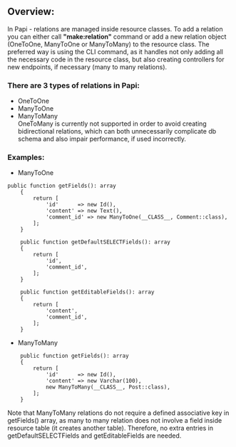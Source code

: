 ## Overview:
In Papi - relations are managed inside resource classes. To add a relation you can either call **"make:relation"** command or add a new relation object (OneToOne, ManyToOne or ManyToMany) to the resource class. The preferred way is using the CLI command, as it handles not only adding all the necessary code in the resource class, but also creating controllers for new endpoints, if necessary (many to many relations).
### There are 3 types of relations in Papi:
* OneToOne
* ManyToOne
* ManyToMany  
  OneToMany is currently not supported in order to avoid creating bidirectional relations, which can both unnecessarily complicate db schema and also impair performance, if used incorrectly.
### Examples:
* ManyToOne
```
public function getFields(): array
    {
        return [
            'id'      => new Id(),
            'content' => new Text(),
            'comment_id' => new ManyToOne(__CLASS__, Comment::class),
        ];
    }

    public function getDefaultSELECTFields(): array
    {
        return [
            'id',
            'comment_id',
        ];
    }

    public function getEditableFields(): array
    {
        return [
            'content',
            'comment_id',
        ];
    }
```
* ManyToMany
```
    public function getFields(): array
    {
        return [
            'id'      => new Id(),
            'content' => new Varchar(100),
            new ManyToMany(__CLASS__, Post::class),
        ];
    }
```
Note that ManyToMany relations do not require a defined associative key in getFields() array, as many to many relation does not involve a field inside resource table (it creates another table). Therefore, no extra entries in getDefaultSELECTFields and getEditableFields are needed.
